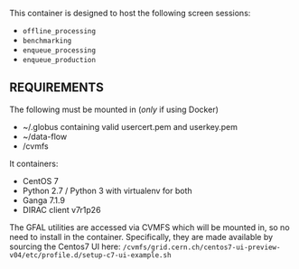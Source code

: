 This container is designed to host the following screen sessions:

- `offline_processing`
- `benchmarking`
- `enqueue_processing`
- `enqueue_production`

## REQUIREMENTS

The following must be mounted in (_only_ if using Docker)

- ~/.globus containing valid usercert.pem and userkey.pem
- ~/data-flow
- /cvmfs

It containers:

- CentOS 7
- Python 2.7 / Python 3 with virtualenv for both
- Ganga 7.1.9
- DIRAC client v7r1p26

The GFAL utilities are accessed via CVMFS which will be mounted in, so no need to install in the container. Specifically, they are made available by sourcing the Centos7 UI here:
`/cvmfs/grid.cern.ch/centos7-ui-preview-v04/etc/profile.d/setup-c7-ui-example.sh`
